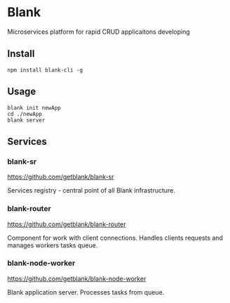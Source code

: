 # Blank
Microservices platform for rapid CRUD applicaitons developing

## Install

```
npm install blank-cli -g
```

## Usage

```
blank init newApp
cd ./newApp
blank server
```

## Services
### blank-sr
https://github.com/getblank/blank-sr

Services registry - central point of all Blank infrastructure.

### blank-router
https://github.com/getblank/blank-router

Component for work with client connections. Handles clients requests and manages workers tasks queue.

### blank-node-worker
https://github.com/getblank/blank-node-worker

Blank application server. Processes tasks from queue.
